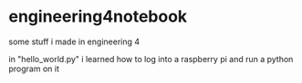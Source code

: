 # engineering4notebook
some stuff i made in engineering 4

in "hello_world.py" i learned how to log into a raspberry pi and run a python program on it
